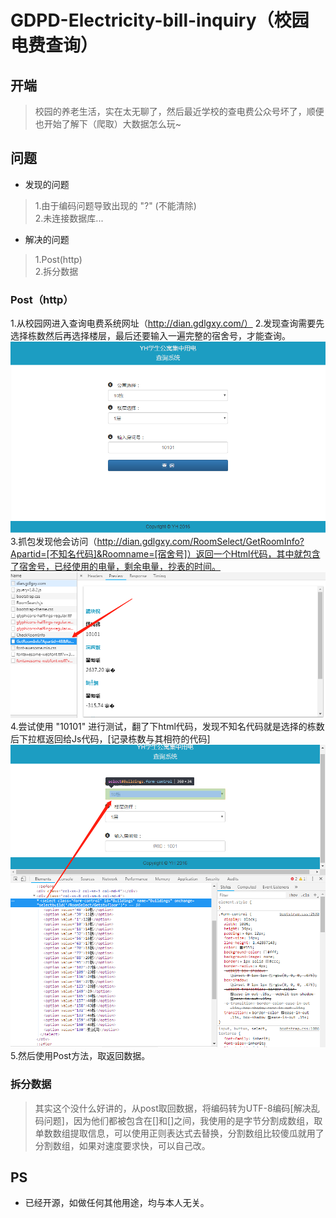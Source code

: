 # GDPD-Electricity-bill-inquiry（校园电费查询）
## 开端
> 校园的养老生活，实在太无聊了，然后最近学校的查电费公众号坏了，顺便也开始了解下（爬取）大数据怎么玩~
## 问题
* 发现的问题
> 1.由于编码问题导致出现的 "?" (不能清除)  
  2.未连接数据库...
* 解决的问题
> 1.Post(http)  
  2.拆分数据
### Post（http）
1.从校园网进入查询电费系统网址（http://dian.gdlgxy.com/）
2.发现查询需要先选择栋数然后再选择楼层，最后还要输入一遍完整的宿舍号，才能查询。
![图片1](https://raw.githubusercontent.com/Mr-huangyh/GDPD-Electricity-bill-inquiry/master/Img/1.png)
3.抓包发现他会访问（http://dian.gdlgxy.com/RoomSelect/GetRoomInfo?Apartid=[不知名代码]&Roomname=[宿舍号]）返回一个Html代码，其中就包含了宿舍号，已经使用的电量，剩余电量，抄表的时间。
![图片2](https://raw.githubusercontent.com/Mr-huangyh/GDPD-Electricity-bill-inquiry/master/Img/2.jpg)
4.尝试使用 "10101" 进行测试，翻了下html代码，发现不知名代码就是选择的栋数后下拉框返回给Js代码，[记录栋数与其相符的代码]
![图片3](https://raw.githubusercontent.com/Mr-huangyh/GDPD-Electricity-bill-inquiry/master/Img/3.jpg)
5.然后使用Post方法，取返回数据。
### 拆分数据
>其实这个没什么好讲的，从post取回数据，将编码转为UTF-8编码[解决乱码问题]，因为他们都被包含在[<label class="infolab">]和[</label>]之间，我使用的是字节分割成数组，取单数数组提取信息，可以使用正则表达式去替换，分割数组比较傻瓜就用了分割数组，如果对速度要求快，可以自己改。
## PS
* 已经开源，如做任何其他用途，均与本人无关。
